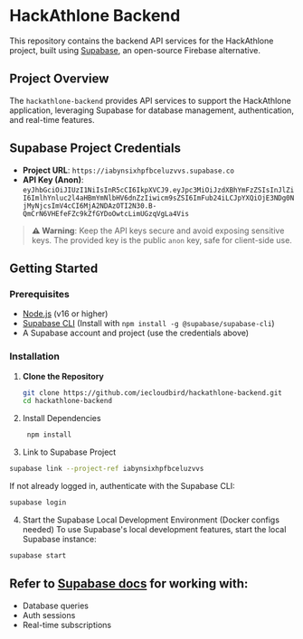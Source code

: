 # HackAthlone Backend

This repository contains the backend API services for the HackAthlone project, built using [Supabase](https://supabase.com/), an open-source Firebase alternative.

## Project Overview

The `hackathlone-backend` provides API services to support the HackAthlone application, leveraging Supabase for database management, authentication, and real-time features.

## Supabase Project Credentials

- **Project URL**: `https://iabynsixhpfbceluzvvs.supabase.co`
- **API Key (Anon)**: `eyJhbGciOiJIUzI1NiIsInR5cCI6IkpXVCJ9.eyJpc3MiOiJzdXBhYmFzZSIsInJlZiI6ImlhYnluc2l4aHBmYmNlbHV6dnZzIiwicm9sZSI6ImFub24iLCJpYXQiOjE3NDg0NjMyNjcsImV4cCI6MjA2NDAzOTI2N30.B-QmCrN6VHEfeFZc9kZfGYDoOwtcLimUGzqVgLa4Vis`

> **⚠️ Warning**: Keep the API keys secure and avoid exposing sensitive keys. The provided key is the public `anon` key, safe for client-side use.

## Getting Started

### Prerequisites

- [Node.js](https://nodejs.org/) (v16 or higher)
- [Supabase CLI](https://supabase.com/docs/guides/cli) (Install with `npm install -g @supabase/supabase-cli`)
- A Supabase account and project (use the credentials above)

### Installation

1. **Clone the Repository**

   ```bash
   git clone https://github.com/iecloudbird/hackathlone-backend.git
   cd hackathlone-backend
   ```

2. Install Dependencies

   ```bash
    npm install
   ```

3. Link to Supabase Project

```bash
supabase link --project-ref iabynsixhpfbceluzvvs
```

If not already logged in, authenticate with the Supabase CLI:

```bash
supabase login
```

4. Start the Supabase Local Development Environment (Docker configs needed)
   To use Supabase's local development features, start the local Supabase instance:

```bash
supabase start
```

## Refer to [Supabase docs](https://supabase.com/docs) for working with:

- Database queries
- Auth sessions
- Real-time subscriptions

